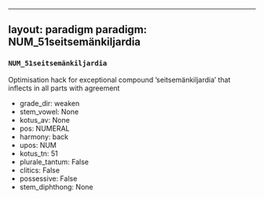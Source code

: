 
---
layout: paradigm
paradigm: NUM_51seitsemänkiljardia
---
### ` NUM_51seitsemänkiljardia `

Optimisation hack for exceptional compound ’seitsemänkiljardia’ that inflects in all parts with agreement
* grade_dir: weaken
* stem_vowel: None
* kotus_av: None
* pos: NUMERAL
* harmony: back
* upos: NUM
* kotus_tn: 51
* plurale_tantum: False
* clitics: False
* possessive: False
* stem_diphthong: None
